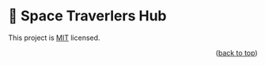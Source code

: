 <a name="readme-top"></a>
# 📖 Space Traverlers Hub <a name="about-project"></a>

This project is [MIT](https://github.com/MudasirSherwani/Space-Travelers-Hub/blob/Development/LICENSE.md) licensed.
 

<p align="right">(<a href="#readme-top">back to top</a>)</p>
